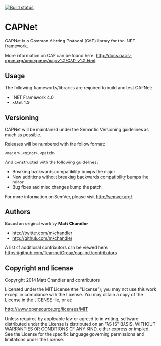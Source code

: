 [![Build status](https://ci.appveyor.com/api/projects/status/kvnwx7gjk77d3nbl)](https://ci.appveyor.com/project/vgrigoriu/cap-net)

CAPNet
==

CAPNet is a Common Alerting Protocol (CAP) library for the .NET framework.

More information on CAP can be found here: http://docs.oasis-open.org/emergency/cap/v1.2/CAP-v1.2.html.


Usage
--

The following frameworks/libraries are required to build and test CAPNet:

* .NET Framework 4.0
* xUnit 1.9

Versioning
--

CAPNet will be maintained under the Semantic Versioning guidelines as much as possible.

Releases will be numbered with the follow format:

`<major>.<minor>.<patch>`

And constructed with the following guidelines:

* Breaking backwards compatibility bumps the major
* New additions without breaking backwards compatibility bumps the minor
* Bug fixes and misc changes bump the patch

For more information on SemVer, please visit http://semver.org/.

Authors
-------

Based on original work by **Matt Chandler**

+ http://twitter.com/mkchandler
+ http://github.com/mkchandler

A list of additional contributors can be viewed here: https://github.com/TeamnetGroup/cap-net/contributors

Copyright and license
---------------------

Copyright 2014 Matt Chandler and contributors

Licensed under the MIT License (the "License"); you may not use this work except in compliance with the License. You may obtain a copy of the License in the LICENSE file, or at:

http://www.opensource.org/licenses/MIT

Unless required by applicable law or agreed to in writing, software distributed under the License is distributed on an "AS IS" BASIS, WITHOUT WARRANTIES OR CONDITIONS OF ANY KIND, either express or implied. See the License for the specific language governing permissions and limitations under the License.

